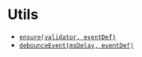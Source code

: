 # Utils

* [`ensure(validator, eventDef)`](ensure.md)
* [`debounceEvent(msDelay, eventDef)`](debounce-event.md)
